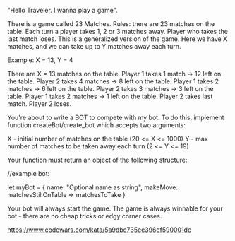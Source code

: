"Hello Traveler. I wanna play a game".

There is a game called 23 Matches. Rules: there are 23 matches on the table. Each turn a player takes 1, 2 or 3 matches away. Player who takes the last match loses. This is a generalized version of the game. Here we have X matches, and we can take up to Y matches away each turn.

Example: X = 13, Y = 4

There are X = 13 matches on the table.
Player 1 takes 1 match -> 12 left on the table.
Player 2 takes 4 matches -> 8 left on the table.
Player 1 takes 2 matches -> 6 left on the table.
Player 2 takes 3 matches -> 3 left on the table.
Player 1 takes 2 matches -> 1 left on the table.
Player 2 takes last match.
Player 2 loses.

You're about to write a BOT to compete with my bot.
To do this, implement function createBot/create_bot which accepts two arguments:

X - initial number of matches on the table (20 <= X <= 1000)
Y - max number of matches to be taken away each turn (2 <= Y <= 19)

Your function must return an object of the following structure:

//example bot:

let myBot = { name: "Optional name as string", makeMove: matchesStillOnTable => matchesToTake }

Your bot will always start the game. The game is always winnable for your bot - there are no cheap tricks or edgy corner cases.

https://www.codewars.com/kata/5a9dbc735ee396ef590001de
